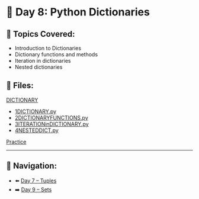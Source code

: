 # 📘 Day 8: Python Dictionaries

## 🔹 Topics Covered:
- Introduction to Dictionaries
- Dictionary functions and methods
- Iteration in dictionaries
- Nested dictionaries

## 📄 Files:
[DICTIONARY](./Dictionary)
- [1DICTIONARY.py](./Dictionary/1DICTIONARY.py)
- [2DICTIONARYFUNCTIONS.py](./Dictionary/2DICTIONARYFUNCTIONS.py)
- [3ITERATIONinDICTIONARY.py](./Dictionary/3ITERATIONinDICTIONARY.py)
- [4NESTEDDICT.py](./Dictionary/4NESTEDDICT.py)

[Practice](./Practice)

---

## 🔄 Navigation:
- ⬅️ [Day 7 – Tuples](../DAY7/README.md)
- ➡️ [Day 9 – Sets](../DAY9/README.md)
